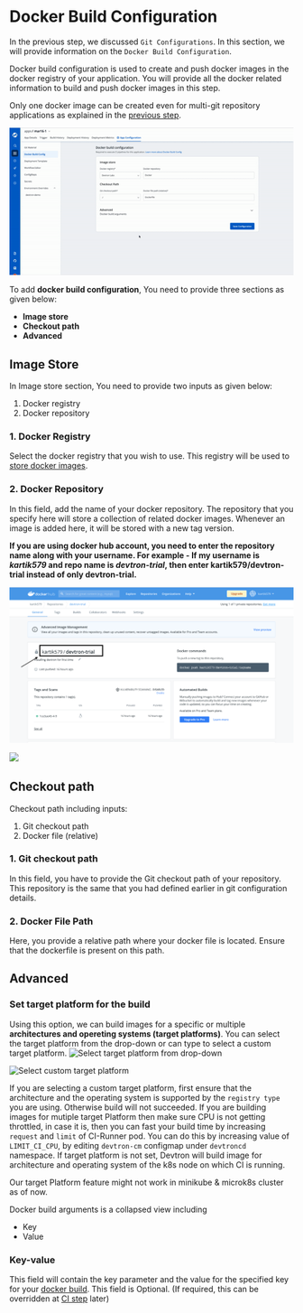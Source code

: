  # Docker Build Configuration

In the previous step, we discussed `Git Configurations`. In this section, we will provide information on the `Docker Build Configuration`.

Docker build configuration is used to create and push docker images in the docker registry of your application. You will provide all the docker related information to build and push docker images in this step.

Only one docker image can be created even for multi-git repository applications as explained in the [previous step](git-material.md).

![](../../.gitbook/assets/create-docker.gif)

To add **docker build configuration**, You need to provide three sections as given below:

* **Image store**
* **Checkout path**
* **Advanced**

## Image Store
In Image store section, You need to provide two inputs as given below: 
1. Docker registry
2. Docker repository

### 1. Docker Registry
Select the docker registry that you wish to use. This registry will be used to [store docker images](../global-configurations/docker-registries.md).

### 2. Docker Repository
In this field, add the name of your docker repository. The repository that you specify here will store a collection of related docker images. Whenever an image is added here, it will be stored with a new tag version.

**If you are using docker hub account, you need to enter the repository name along with your username. For example - If my username is *kartik579* and repo name is *devtron-trial*, then enter kartik579/devtron-trial instead of only devtron-trial.**

![](../../.gitbook/assets/docker-configuration-docker-hub.png)

![](https://devtron-public-asset.s3.us-east-2.amazonaws.com/images/creating-application/docker-build-configuration/docker-build-config-1.jpg)


## Checkout path 
Checkout path including inputs:
1. Git checkout path
2. Docker file (relative)

### 1. Git checkout path
In this field, you have to provide the Git checkout path of your repository. This repository is the same that you had defined earlier in git configuration details.

### 2. Docker File Path
Here, you provide a relative path where your docker file is located. Ensure that the dockerfile is present on this path.

## Advanced 

### Set target platform for the build

Using this option, we can build images for a specific or multiple **architectures and opereting systems (target platforms)**. You can select the target platform from the drop-down or can type to select a custom target platform. 
![Select target platform from drop-down](https://s3.console.aws.amazon.com/s3/object/devtron-public-asset?region=us-east-2&prefix=images/creating-application/docker-build-configuration/set-target-platform.png)

![Select custom target platform](https://s3.console.aws.amazon.com/s3/object/devtron-public-asset?region=us-east-2&prefix=images/creating-application/docker-build-configuration/set-target-platform-2.png)

If you are selecting a custom target platform, first ensure that the architecture and the operating system is supported by the `registry type` you are using. Otherwise build will not succeeded. If you are building images for mutiple target Platform then make sure CPU is not getting throttled, in case it is, then you can fast your build time by increasing `request` and `limit` of CI-Runner pod. You can do this by increasing value of `LIMIT_CI_CPU`, by editing `devtron-cm` configmap under `devtroncd` namespace.
If target platform is not set, Devtron will build image for architecture and operating system of the k8s node on which CI is running.

Our target Platform feature might not work in minikube & microk8s cluster as of now.



 Docker build arguments is a collapsed view including
   * Key
   * Value

### Key-value
This field will contain the key parameter and the value for the specified key for your [docker build](https://docs.docker.com/engine/reference/commandline/build/#options). This field is Optional. \(If required, this can be overridden at [CI step](../deploying-application/triggering-ci.md) later\)

